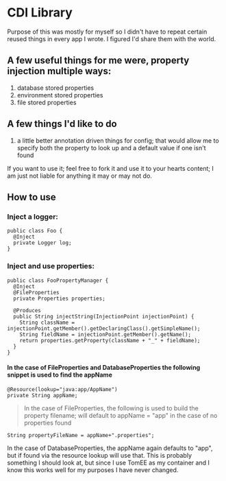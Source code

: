 # CDI Library
Purpose of this was mostly for myself so I didn't have to repeat certain reused things in every app I wrote.  I figured I'd share them with the world.

## A few useful things for me were, property injection multiple ways:
1. database stored properties
2. environment stored properties
3. file stored properties

## A few things I'd like to do
1. a little better annotation driven things for config; that would allow me to specify both the property to look up and a default value if one isn't found

If you want to use it; feel free to fork it and use it to your hearts content; I am just not liable for anything it may or may not do.

## How to use
### Inject a logger:
```
public class Foo {
  @Inject
  private Logger log;
}
```

### Inject and use properties:
```
public class FooPropertyManager {
  @Inject
  @FileProperties
  private Properties properties;

  @Produces
  public String injectString(InjectionPoint injectionPoint) {
    String className = injectionPoint.getMember().getDeclaringClass().getSimpleName();
    String fieldName = injectionPoint.getMember().getName();
    return properties.getProperty(className + "_" + fieldName);
  }
}
```

#### In the case of FileProperties and DatabaseProperties the following snippet is used to find the appName
```
@Resource(lookup="java:app/AppName")
private String appName;
```
> In the case of FileProperties, the following is used to build the property filename; will default to appName = "app" in the case of no properties found
```
String propertyFileName = appName+".properties";
```
In the case of DatabaseProperties, the appName again defaults to "app", but if found via the resource lookup will use that.
This is probably something I should look at, but since I use TomEE as my container and I know this works well for my purposes I have never changed.